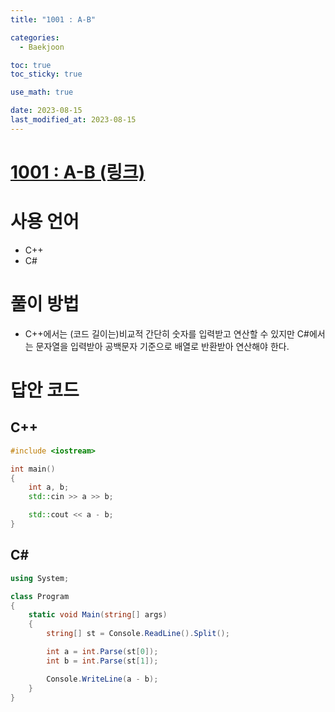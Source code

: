 ```yaml
---
title: "1001 : A-B" 

categories:
  - Baekjoon

toc: true
toc_sticky: true

use_math: true

date: 2023-08-15
last_modified_at: 2023-08-15
---
```


# [1001 : A-B (링크)](https://www.acmicpc.net/problem/1001)

# 사용 언어
- C++
- C#

# 풀이 방법
- C++에서는 (코드 길이는)비교적 간단히 숫자를 입력받고 연산할 수 있지만 C#에서는 문자열을 입력받아 공백문자 기준으로 배열로 반환받아 연산해야 한다.

# 답안 코드

## C++

```cpp
#include <iostream>

int main()
{
    int a, b;
    std::cin >> a >> b;

    std::cout << a - b;
}
```

## C#

```cs
using System;

class Program
{
    static void Main(string[] args)
    {
        string[] st = Console.ReadLine().Split();

        int a = int.Parse(st[0]);
        int b = int.Parse(st[1]);

        Console.WriteLine(a - b);
    }
}
```